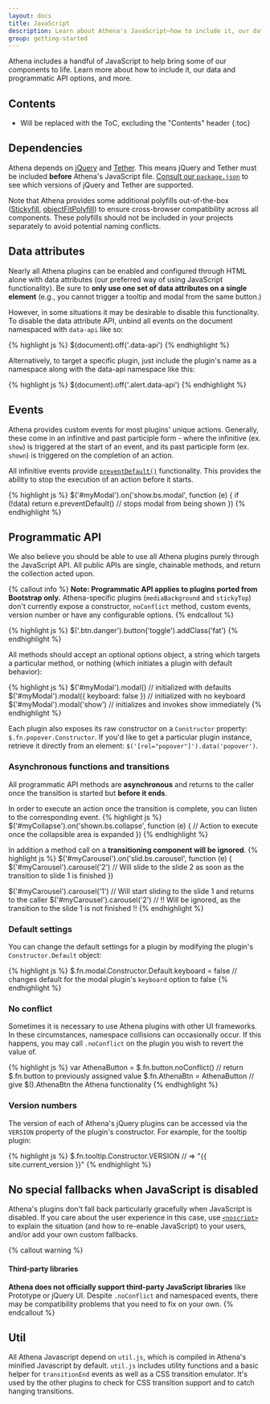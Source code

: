 ```yaml
---
layout: docs
title: JavaScript
description: Learn about Athena's JavaScript—how to include it, our data and programmatic API options, and more.
group: getting-started
---
```


Athena includes a handful of JavaScript to help bring some of our components to life. Learn more about how to include it, our data and programmatic API options, and more.

## Contents

* Will be replaced with the ToC, excluding the "Contents" header
{:toc}

## Dependencies

Athena depends on [jQuery](https://jquery.com/) and [Tether](http://tether.io/). This means jQuery and Tether must be included **before** Athena's JavaScript file. [Consult our `package.json`](https://github.com/UCF/Athena-Framework/blob/master/package.json) to see which versions of jQuery and Tether are supported.

Note that Athena provides some additional polyfills out-of-the-box ([Stickyfill](https://github.com/wilddeer/stickyfill), [objectFitPolyfill](https://github.com/constancecchen/object-fit-polyfill)) to ensure cross-browser compatibility across all components. These polyfills should not be included in your projects separately to avoid potential naming conflicts.

## Data attributes

Nearly all Athena plugins can be enabled and configured through HTML alone with data attributes (our preferred way of using JavaScript functionality). Be sure to **only use one set of data attributes on a single element** (e.g., you cannot trigger a tooltip and modal from the same button.)

However, in some situations it may be desirable to disable this functionality. To disable the data attribute API, unbind all events on the document namespaced with `data-api` like so:

{% highlight js %}
$(document).off('.data-api')
{% endhighlight %}

Alternatively, to target a specific plugin, just include the plugin's name as a namespace along with the data-api namespace like this:

{% highlight js %}
$(document).off('.alert.data-api')
{% endhighlight %}

## Events

Athena provides custom events for most plugins' unique actions. Generally, these come in an infinitive and past participle form - where the infinitive (ex. `show`) is triggered at the start of an event, and its past participle form (ex. `shown`) is triggered on the completion of an action.

All infinitive events provide [`preventDefault()`](https://developer.mozilla.org/en-US/docs/Web/API/Event/preventDefault) functionality. This provides the ability to stop the execution of an action before it starts.

{% highlight js %}
$('#myModal').on('show.bs.modal', function (e) {
  if (!data) return e.preventDefault() // stops modal from being shown
})
{% endhighlight %}

## Programmatic API

We also believe you should be able to use all Athena plugins purely through the JavaScript API. All public APIs are single, chainable methods, and return the collection acted upon.

{% callout info %}
<strong>Note: Programmatic API applies to plugins ported from Bootstrap only.</strong> Athena-specific plugins (`mediaBackground` and `stickyTop`) don't currently expose a constructor, `noConflict` method, custom events, version number or have any configurable options.
{% endcallout %}

{% highlight js %}
$('.btn.danger').button('toggle').addClass('fat')
{% endhighlight %}

All methods should accept an optional options object, a string which targets a particular method, or nothing (which initiates a plugin with default behavior):

{% highlight js %}
$('#myModal').modal()                      // initialized with defaults
$('#myModal').modal({ keyboard: false })   // initialized with no keyboard
$('#myModal').modal('show')                // initializes and invokes show immediately
{% endhighlight %}

Each plugin also exposes its raw constructor on a `Constructor` property: `$.fn.popover.Constructor`. If you'd like to get a particular plugin instance, retrieve it directly from an element: `$('[rel="popover"]').data('popover')`.

### Asynchronous functions and transitions

All programmatic API methods are **asynchronous** and returns to the caller once the transition is started but **before it ends**.

In order to execute an action once the transition is complete, you can listen to the corresponding event.
{% highlight js %}
$('#myCollapse').on('shown.bs.collapse', function (e) {
  // Action to execute once the collapsible area is expanded
})
{% endhighlight %}

In addition a method call on a **transitioning component will be ignored**.
{% highlight js %}
$('#myCarousel').on('slid.bs.carousel', function (e) {
  $('#myCarousel').carousel('2') // Will slide to the slide 2 as soon as the transition to slide 1 is finished
})

$('#myCarousel').carousel('1') // Will start sliding to the slide 1 and returns to the caller
$('#myCarousel').carousel('2') // !! Will be ignored, as the transition to the slide 1 is not finished !!
{% endhighlight %}

### Default settings
You can change the default settings for a plugin by modifying the plugin's `Constructor.Default` object:

{% highlight js %}
$.fn.modal.Constructor.Default.keyboard = false // changes default for the modal plugin's `keyboard` option to false
{% endhighlight %}

### No conflict

Sometimes it is necessary to use Athena plugins with other UI frameworks. In these circumstances, namespace collisions can occasionally occur. If this happens, you may call `.noConflict` on the plugin you wish to revert the value of.

{% highlight js %}
var AthenaButton = $.fn.button.noConflict() // return $.fn.button to previously assigned value
$.fn.AthenaBtn = AthenaButton            // give $().AthenaBtn the Athena functionality
{% endhighlight %}

### Version numbers

The version of each of Athena's jQuery plugins can be accessed via the `VERSION` property of the plugin's constructor. For example, for the tooltip plugin:

{% highlight js %}
$.fn.tooltip.Constructor.VERSION // => "{{ site.current_version }}"
{% endhighlight %}

## No special fallbacks when JavaScript is disabled

Athena's plugins don't fall back particularly gracefully when JavaScript is disabled. If you care about the user experience in this case, use [`<noscript>`](https://developer.mozilla.org/en-US/docs/Web/HTML/Element/noscript) to explain the situation (and how to re-enable JavaScript) to your users, and/or add your own custom fallbacks.

{% callout warning %}
#### Third-party libraries

**Athena does not officially support third-party JavaScript libraries** like Prototype or jQuery UI. Despite `.noConflict` and namespaced events, there may be compatibility problems that you need to fix on your own.
{% endcallout %}

## Util

All Athena Javascript depend on `util.js`, which is compiled in Athena's minified Javascript by default. `util.js` includes utility functions and a basic helper for `transitionEnd` events as well as a CSS transition emulator. It's used by the other plugins to check for CSS transition support and to catch hanging transitions.
